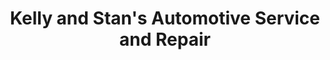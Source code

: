 ---
title: "Kelly and Stan's Automotive Service and Repair"
url: /roswell/kelly-and-stans-automotive-service-and-repair/
shop: Autowerkstatt
---